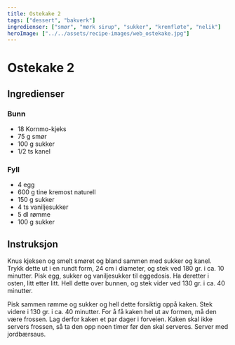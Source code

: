 ```yaml
---
title: Ostekake 2
tags: ["dessert", "bakverk"]
ingredienser: ["smør", "mørk sirup", "sukker", "kremfløte", "nelik"]
heroImage: ["../../assets/recipe-images/web_ostekake.jpg"]
---
```


# Ostekake 2

## Ingredienser

### Bunn

- 18 Kornmo-kjeks
- 75 g smør
- 100 g sukker
- 1/2 ts kanel

### Fyll

- 4 egg
- 600 g tine kremost naturell
- 150 g sukker
- 4 ts vaniljesukker
- 5 dl rømme
- 100 g sukker

## Instruksjon

Knus kjeksen og smelt smøret og bland sammen med sukker og kanel. Trykk dette ut i en rundt form, 24 cm i diameter, og stek ved 180 gr. i ca. 10 minutter. Pisk egg, sukker og vaniljesukker til eggedosis. Ha deretter i osten, litt etter litt. Hell dette over bunnen, og stek vider ved 130 gr. i ca. 40 minutter.

Pisk sammen rømme og sukker og hell dette forsiktig oppå kaken. Stek videre i 130 gr. i ca. 40 minutter. For å få kaken hel ut av formen, må den være frossen. Lag derfor kaken et par dager i forveien. Kaken skal ikke servers frossen, så ta den opp noen timer før den skal serveres. Server med jordbærsaus.
